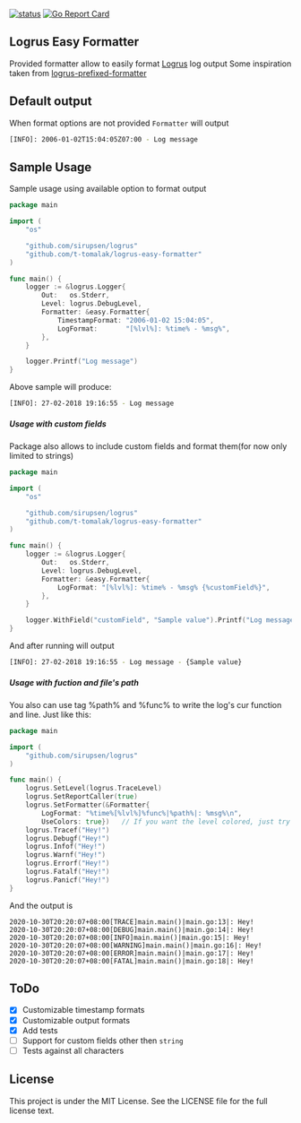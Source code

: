 [![status](https://github.com/t-tomalak/logrus-easy-formatter/workflows/Go/badge.svg)](https://github.com/t-tomalak/logrus-easy-formatter/actions)
[![Go Report Card](https://goreportcard.com/badge/github.com/t-tomalak/logrus-easy-formatter)](https://goreportcard.com/report/github.com/t-tomalak/logrus-easy-formatter)
## Logrus Easy Formatter
Provided formatter allow to easily format [Logrus](https://github.com/sirupsen/logrus) log output
Some inspiration taken from [logrus-prefixed-formatter](https://github.com/x-cray/logrus-prefixed-formatter)

## Default output
When format options are not provided `Formatter` will output
```bash
[INFO]: 2006-01-02T15:04:05Z07:00 - Log message
```

## Sample Usage
Sample usage using available option to format output
```go
package main

import (
	"os"

	"github.com/sirupsen/logrus"
	"github.com/t-tomalak/logrus-easy-formatter"
)

func main() {
	logger := &logrus.Logger{
		Out:   os.Stderr,
		Level: logrus.DebugLevel,
		Formatter: &easy.Formatter{
			TimestampFormat: "2006-01-02 15:04:05",
			LogFormat:       "[%lvl%]: %time% - %msg%",
		},
	}

	logger.Printf("Log message")
}
```
Above sample will produce:
```bash
[INFO]: 27-02-2018 19:16:55 - Log message
```

##### Usage with custom fields
Package also allows to include custom fields and format them(for now only limited to strings)

```go
package main

import (
	"os"

	"github.com/sirupsen/logrus"
	"github.com/t-tomalak/logrus-easy-formatter"
)

func main() {
	logger := &logrus.Logger{
		Out:   os.Stderr,
		Level: logrus.DebugLevel,
		Formatter: &easy.Formatter{
			LogFormat: "[%lvl%]: %time% - %msg% {%customField%}",
		},
	}

	logger.WithField("customField", "Sample value").Printf("Log message")
}
```
And after running will output
```bash
[INFO]: 27-02-2018 19:16:55 - Log message - {Sample value}
```

##### Usage with fuction and file's path
You also can use tag %path% and %func% to write the log's cur function and line.
Just like this:
```go
package main

import (
	"github.com/sirupsen/logrus"
)

func main() {
	logrus.SetLevel(logrus.TraceLevel)
	logrus.SetReportCaller(true)
	logrus.SetFormatter(&Formatter{
		LogFormat: "%time%[%lvl%]%func%|%path%|: %msg%\n",
		UseColors: true})   // If you want the level colored, just try it.
	logrus.Tracef("Hey!")
	logrus.Debugf("Hey!")
	logrus.Infof("Hey!")
	logrus.Warnf("Hey!")
	logrus.Errorf("Hey!")
	logrus.Fatalf("Hey!")
	logrus.Panicf("Hey!")
}

```
And the output is 
```
2020-10-30T20:20:07+08:00[TRACE]main.main()|main.go:13|: Hey!
2020-10-30T20:20:07+08:00[DEBUG]main.main()|main.go:14|: Hey!
2020-10-30T20:20:07+08:00[INFO]main.main()|main.go:15|: Hey!
2020-10-30T20:20:07+08:00[WARNING]main.main()|main.go:16|: Hey!
2020-10-30T20:20:07+08:00[ERROR]main.main()|main.go:17|: Hey!
2020-10-30T20:20:07+08:00[FATAL]main.main()|main.go:18|: Hey!
```

## ToDo
- [x] Customizable timestamp formats
- [x] Customizable output formats
- [x] Add tests
- [ ] Support for custom fields other then `string`
- [ ] Tests against all characters

## License
This project is under the MIT License. See the LICENSE file for the full license text.